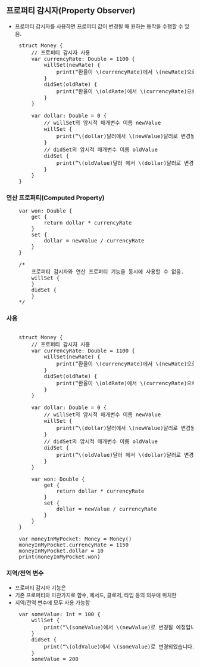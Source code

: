 ## 프로퍼티 감시자(Property Observer)
* 프로퍼티 감시자를 사용하면 프로퍼티 값이 변경될 때 원하는 동작을 수행할 수 있음.
<pre>
	struct Money {
		// 프로퍼티 감시자 사용
		var currencyRate: Double = 1100 {
			willSet(newRate) {
				print(“환율이 \(currencyRate)에서 \(newRate)으로 변경될 예정입니다.”)
			}
			didSet(oldRate) {
				print(“환율이 \(oldRate)에서 \(currencyRate)으로 변경되었습니다.”)
			}
		}

		var dollar: Double = 0 {
			// willSet의 암시적 매개변수 이름 newValue
			willSet {
				print(“\(dollar)달러에서 \(newValue)달러로 변경될 예정입니다.”)
			}
			// didSet의 암시적 매개변수 이름 oldValue
			didSet {
				print(“\(oldValue)달러 에서 \(dollar)달러로 변경되었습니다.”)
			}
		}
	}
</pre>

### 연산 프로퍼티(Computed Property)
<pre>
	var won: Double {
		get {
			return dollar * currencyRate
		}
		set {
			dollar = newValue / currencyRate
		}
	}

	/*
		프로퍼티 감시자와 연산 프로퍼티 기능을 동시에 사용할 수 없음.
		willSet {
		}
		didSet {
		}
	*/
</pre>

### 사용
<pre>

	struct Money {
		// 프로퍼티 감시자 사용
		var currencyRate: Double = 1100 {
			willSet(newRate) {
				print(“환율이 \(currencyRate)에서 \(newRate)으로 변경될 예정입니다.”)
			}
			didSet(oldRate) {
				print(“환율이 \(oldRate)에서 \(currencyRate)으로 변경되었습니다.”)
			}
		}

		var dollar: Double = 0 {
			// willSet의 암시적 매개변수 이름 newValue
			willSet {
				print(“\(dollar)달러에서 \(newValue)달러로 변경될 예정입니다.”)
			}
			// didSet의 암시적 매개변수 이름 oldValue
			didSet {
				print(“\(oldValue)달러 에서 \(dollar)달러로 변경되었습니다.”)
			}
		}

		var won: Double {
			get {
				return dollar * currencyRate
			}
			set {
				dollar = newValue / currencyRate
			}
		}
	}

	var moneyInMyPocket: Money = Money()
	moneyInMyPocket.currencyRate = 1150
	moneyInMyPocket.dollar = 10
	print(moneyInMyPocket.won)
</pre>

### 지역/전역 변수
* 프로퍼티 감시자 기능은
* 기존 프로퍼티와 마찬가지로 함수, 메서드, 클로저, 타입 등의 외부에 위치한
* 지역/전역 변수에 모두 사용 가능함
<pre>
	var someValue: Int = 100 {
		willSet {
			print(“\(someValue)에서 \(newValue)로 변경될 예정입니다.”)
		}
		didSet {
			print(“\(oldValue)에서 \(someValue)로 변경되었습니다.”)
		}
		someValue = 200
</pre>
